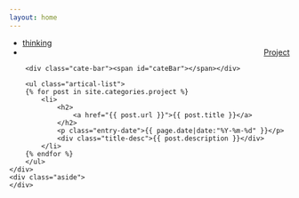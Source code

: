 ```yaml
---
layout: home
---
```


<div class="index-content project">
    <div class="section">
        <ul class="artical-cate">
            <li><a href="/"><span>thinking</span></a></li>
            <!-- <li style="text-align:center"><a href="/opinion"><span>Opinion</span></a></li> -->
            <li class="on" style="text-align:right"><a href="/project"><span>Project</span></a></li>
        </ul>

        <div class="cate-bar"><span id="cateBar"></span></div>

        <ul class="artical-list">
        {% for post in site.categories.project %}
            <li>
                <h2>
                    <a href="{{ post.url }}">{{ post.title }}</a>
                </h2>
                <p class="entry-date">{{ page.date|date:"%Y-%m-%d" }}</p>
                <div class="title-desc">{{ post.description }}</div>
            </li>
        {% endfor %}
        </ul>
    </div>
    <div class="aside">
    </div>
</div>
